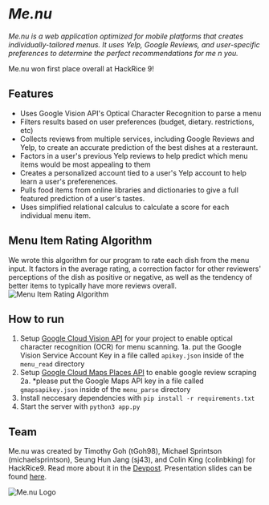 # *Me.nu*

*Me.nu is a web application optimized for mobile platforms that creates individually-tailored menus. It uses
 Yelp, Google Reviews, and user-specific preferences to determine the perfect recommendations for me n you.* 
 
 Me.nu won first place overall at HackRice 9!
 
## Features
* Uses Google Vision API's Optical Character Recognition to parse a menu
* Filters results based on user preferences (budget, dietary. restrictions, etc)
* Collects reviews from multiple services, including Google Reviews and Yelp, to create an accurate prediction of the best dishes at a resteraunt.
* Factors in a user's previous Yelp reviews to help predict which menu items would be most appealing to them
* Creates a personalized account tied to a user's Yelp account to help learn a user's preferenences.
* Pulls food items from online libraries and dictionaries to give a full featured prediction of a user's tastes.
* Uses simplified relational calculus to calculate a score for each individual menu item.

## Menu Item Rating Algorithm 
We wrote this algorithm for our program to rate each dish from the menu input. It factors in the average rating, a correction factor for other reviewers' perceptions of the dish as positive or negative, as well as the tendency of better items to typically have more reviews overall. 
![Menu Item Rating Algorithm](https://github.com/michaelsprintson/me.nu/blob/master/hr9%20equation.PNG)

## How to run
1. Setup [Google Cloud Vision API](https://cloud.google.com/vision/docs/before-you-begin) for your project to enable optical character recognition (OCR) for menu scanning.
    1a. put the Google Vision Service Account Key in a file called <code>apikey.json</code> inside of the <code>menu_read</code> directory 
2. Setup [Google Cloud Maps Places API](https://developers.google.com/places/web-service/intro) to enable google review scraping
   2a. *please put the Google Maps API key in a file called <code>gmapsapikey.json</code> inside of the <code>menu_parse</code> directory
3. Install neccesary dependencies with ```pip install -r requirements.txt```
4. Start the server with ```python3 app.py```

## Team
Me.nu was created by Timothy Goh (tGoh98), Michael Sprintson (michaelsprintson), Seung Hun Jang (sj43), and Colin King (colinbking) for HackRice9. Read more about it in the [Devpost](https://devpost.com/software/me-nu). Presentation slides can be found [here](https://docs.google.com/presentation/d/1TuNCihdM04-Vg7iJvhlEi2cJuIjqjIYcAnWkSz_xGfo/edit?usp=sharing).

![Me.nu Logo](https://github.com/michaelsprintson/me.nu/blob/tim/menu_read/static/images/menuLogo.png)
